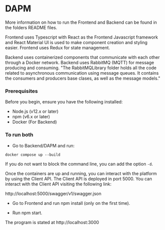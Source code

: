 # DAPM

More information on how to run the Frontend and Backend can be found in the folders README files.

Frontend uses Typescript with React as the Frontend Javascript framework and React Material UI is used to make component creation and styling easier. Frontend uses Redux for state management.

Backend uses containerized components that communicate with each other through a Docker network. Backend uses RabbitMQ (MQTT) for message producing and consuming. "The RabbitMQLibrary folder holds all the code related to asynchronous communication using message queues. It contains the consumers and producers base clases, as well as the message models."

### Prerequisites

Before you begin, ensure you have the following installed:
- Node.js (v12.x or later)
- npm (v6.x or later)
- Docker (For Backend)


### To run both

- Go to Backend/DAPM and run:

```
docker compose up --build
```
If you do not want to block the command line, you can add the option `-d`.

Once the containers are up and running, you can interact with the platform by using the Client API. The Client API is deployed in port 5000. You can interact with the Client API visiting the following link:

http://localhost:5000/swagger/v1/swagger.json



- Go to Frontend and run npm install (only on the first time).

- Run npm start.

The program is stated at http://localhost:3000